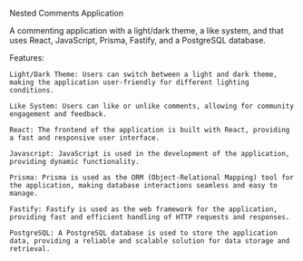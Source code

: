 Nested Comments Application

A commenting application with a light/dark theme, a like system, and that uses React, JavaScript, Prisma, Fastify, and a PostgreSQL database.

Features:

    Light/Dark Theme: Users can switch between a light and dark theme, making the application user-friendly for different lighting      conditions.    
    
    Like System: Users can like or unlike comments, allowing for community engagement and feedback.
    
    React: The frontend of the application is built with React, providing a fast and responsive user interface.
    
    Javascript: JavaScript is used in the development of the application, providing dynamic functionality.
    
    Prisma: Prisma is used as the ORM (Object-Relational Mapping) tool for the application, making database interactions seamless and easy to manage.
    
    Fastify: Fastify is used as the web framework for the application, providing fast and efficient handling of HTTP requests and responses.
    
    PostgreSQL: A PostgreSQL database is used to store the application data, providing a reliable and scalable solution for data storage and retrieval.

